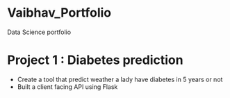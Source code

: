 # Vaibhav_Portfolio
Data Science portfolio

# Project 1 : Diabetes prediction
* Create a tool that predict weather a lady have diabetes in 5 years or not
* Built a client facing API using Flask
  
  
